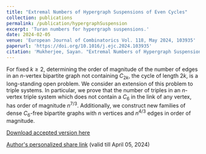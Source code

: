 ```yaml
---
title: "Extremal Numbers of Hypergraph Suspensions of Even Cycles"
collection: publications
permalink: /publication/hypergraphSuspension
excerpt: 'Turan numbers for hypergraph suspensions.'
date: 2024-02-05
venue: 'European Journal of Combinatorics Vol. 118, May 2024, 103935'
paperurl: 'https://doi.org/10.1016/j.ejc.2024.103935'
citation: 'Mukherjee, Sayan. "Extremal Numbers of Hypergraph Suspensions of Even Cycles." <i>European Journal of Combinatorics</i> Volume 118, May 2024, 103935.'
---
```

For fixed $k\ge 2$, determining the order of magnitude of the number of edges in an $n$-vertex bipartite graph not containing $C_{2k}$, the cycle of length $2k$, is a long-standing open problem.
We consider an extension of this problem to triple systems.
In particular, we prove that the number of triples in an $n$-vertex triple system which does not contain a $C_6$ in the link of any vertex, has order of magnitude $n^{7/3}$.
Additionally, we construct new families of dense $C_6$-free bipartite graphs with $n$ vertices and $n^{4/3}$ edges in order of magnitude.

[Download accepted version here](/files/hypergraphDkq.pdf)

[Author's personalized share link](https://doi.org/10.1016/j.ejc.2024.103935) (valid till April 05, 2024)

